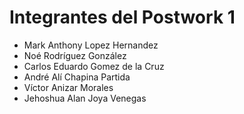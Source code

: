 # Integrantes del Postwork 1

- Mark Anthony Lopez Hernandez
- Noé Rodríguez González
- Carlos Eduardo Gomez de la Cruz 
- André Alí Chapina Partida 
- Víctor Anizar Morales
- Jehoshua Alan Joya Venegas